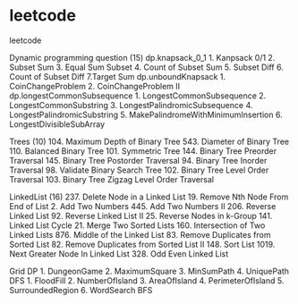 # leetcode
leetcode

Dynamic programming question (15)
     dp.knapsack_0_1
          1. Kanpsack 0/1
          2. Subset Sum
          3. Equal Sum Subset
          4. Count of Subset Sum
          5. Subset Diff
          6. Count of Subset Diff
          7.Target Sum
     dp.unboundKnapsack
          1. CoinChangeProblem
          2. CoinChangeProblem II
     dp.longestCommonSubsequence
          1. LongestCommonSubsequence
          2. LongestCommonSubstring
          3. LongestPalindromicSubsequence
          4. LongestPalindromicSubstring
          5. MakePalindromeWithMinimumInsertion
          6. LongestDivisibleSubArray

Trees (10)
     104. Maximum Depth of Binary Tree
     543. Diameter of Binary Tree
     110. Balanced Binary Tree
     101. Symmetric Tree
     144. Binary Tree Preorder Traversal
     145. Binary Tree Postorder Traversal
     94. Binary Tree Inorder Traversal
     98. Validate Binary Search Tree
     102. Binary Tree Level Order Traversal
     103. Binary Tree Zigzag Level Order Traversal

LinkedList (16)
     237. Delete Node in a Linked List
     19. Remove Nth Node From End of List
     2. Add Two Numbers
     445. Add Two Numbers II
     206. Reverse Linked List
     92. Reverse Linked List II
     25. Reverse Nodes in k-Group
     141. Linked List Cycle
     21. Merge Two Sorted Lists
     160. Intersection of Two Linked Lists
     876. Middle of the Linked List
     83. Remove Duplicates from Sorted List
     82. Remove Duplicates from Sorted List II
     148. Sort List
     1019. Next Greater Node In Linked List
     328. Odd Even Linked List
     
Grid
     DP
         1. DungeonGame
         2. MaximumSquare
         3. MinSumPath
         4. UniquePath
     DFS
         1. FloodFill
         2. NumberOfIsland
         3. AreaOfIsland
         4. PerimeterOfIsland
         5. SurroundedRegion
         6. WordSearch
     BFS
         
